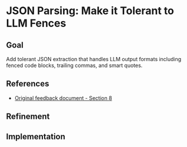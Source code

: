 # JSON Parsing: Make it Tolerant to LLM Fences

## Goal
Add tolerant JSON extraction that handles LLM output formats including fenced code blocks, trailing commas, and smart quotes.

## References
- [Original feedback document - Section 8](../2025-09-23-2029-gtp-5-tracer-bullet-feedback.md#8-json-parsing-make-it-tolerant-to-llm-fences-post-mvp)

## Refinement

## Implementation